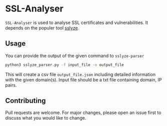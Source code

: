 # SSL-Analyser
```SSL-Analyser``` is used to analyse SSL certificates and vulnerabilities. It depends on the populer tool [sslyze](https://github.com/nabla-c0d3/sslyze).
## Usage
You can provide the output of the given command to ```sslyze-parser```
```bash
python3 sslyze_parser.py -f input_file -o output_file
```
This will create a csv file ```output_file.json``` including detailed information with the given domain(s). Input file should be a txt file containing domain, IP pairs.
## Contributing
Pull requests are welcome. For major changes, please open an issue first to discuss what you would like to change.
